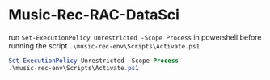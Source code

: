 # Music-Rec-RAC-DataSci

run `Set-ExecutionPolicy Unrestricted -Scope Process` in powershell before running the script `.\music-rec-env\Scripts\Activate.ps1`

```ps1
Set-ExecutionPolicy Unrestricted -Scope Process
.\music-rec-env\Scripts\Activate.ps1
```
